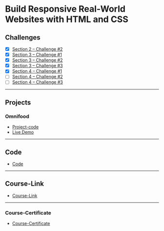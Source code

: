# Build Responsive Real-World Websites with HTML and CSS
## Challenges
- [x] [Section 2 – Challenge #2](https://github.com/youssefmahmoud32/-01-HTML-CSS-Jonas/tree/main/Challenges/01-Challenge)
- [x] [Section 3 – Challenge #1](https://github.com/youssefmahmoud32/-01-HTML-CSS-Jonas/tree/main/Challenges/02-Challenge)
- [x] [Section 3 – Challenge #2](https://github.com/youssefmahmoud32/-01-HTML-CSS-Jonas/tree/main/Challenges/03-Challenge)
- [x] [Section 3 – Challenge #3](https://github.com/youssefmahmoud32/-01-HTML-CSS-Jonas/tree/main/Challenges/04-Challenge)
- [x] [Section 4 – Challenge #1](https://github.com/youssefmahmoud32/-01-HTML-CSS-Jonas/tree/main/Challenges/05-Challenge)
- [ ] [Section 4 – Challenge #2](./Challenges/06-Challenges/)
- [ ] [Section 4 – Challenge #3](./Challenges/07-Challenges/)
---
## Projects
### Omnifood
- [Project-code](./Projects/Omnifood) <br>
- [Live Demo](https://omnifood.dev/)
---
## Code
- [Code](Code)
---
## Course-Link
- [Course-Link](https://www.udemy.com/course/design-and-develop-a-killer-website-with-html5-and-css3)<br>
---
### Course-Certificate
- [Course-Certificate](https://www.udemy.com/certificate/UC-74aa492a-6633-4cd7-9ec9-ae3390a17274/) <br>
